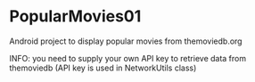 # PopularMovies01
Android project to display popular movies from themoviedb.org

INFO:
you need to supply your own API key to retrieve data from themoviedb (API key is used in NetworkUtils class)
